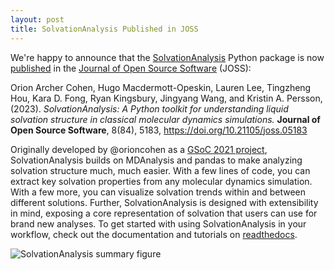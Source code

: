 ```yaml
---
layout: post
title: SolvationAnalysis Published in JOSS
---
```


We're happy to announce that the [SolvationAnalysis][solvation] Python package is now [published][paper] in the [Journal of Open Source Software][joss] (JOSS):

Orion Archer Cohen, Hugo Macdermott-Opeskin, Lauren Lee, Tingzheng Hou, Kara D. Fong, Ryan Kingsbury, Jingyang Wang, and Kristin A. Persson, (2023). *SolvationAnalysis: A Python toolkit for understanding liquid solvation structure in classical molecular dynamics simulations.* **Journal of Open Source Software**, 8(84), 5183, https://doi.org/10.21105/joss.05183



Originally developed by @orioncohen as a [GSoC 2021 project][gsocblog], SolvationAnalysis builds on MDAnalysis and pandas to make analyzing solvation structure much, much easier. With a few lines of code, you can extract key solvation properties from any molecular dynamics simulation. With a few more, you can visualize solvation trends within and between different solutions. Further, SolvationAnalysis is designed with extensibility in mind, exposing a core representation of solvation that users can use for brand new analyses. To get started with using SolvationAnalysis in your workflow, check out the documentation and tutorials on [readthedocs][docs].

![SolvationAnalysis summary figure](https://github.com/MDAnalysis/solvation-analysis/raw/main/joss_paper/summary_figure.jpg)

[solvation]: https://github.com/MDAnalysis/solvation-analysis
[paper]: https://joss.theoj.org/papers/10.21105/joss.05183
[joss]: https://joss.theoj.org/
[gsocblog]: https://www.mdanalysis.org/2021/09/02/gsoc-final-report-orion/
[docs]: https://solvation-analysis.readthedocs.io/en/latest/
